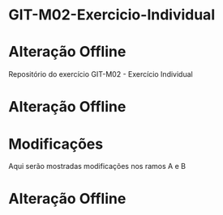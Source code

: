 # GIT-M02-Exercicio-Individual
# Alteração Offline
Repositório do exercício GIT-M02 - Exercício Individual
# Alteração Offline
# Modificações
Aqui serão mostradas modificações nos ramos A e B
# Alteração Offline